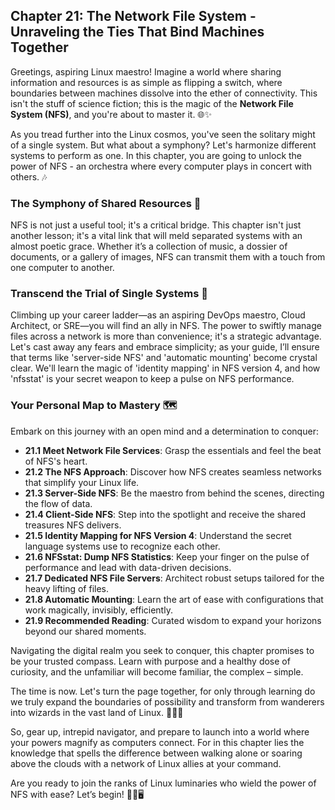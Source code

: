 ## Chapter 21: The Network File System - Unraveling the Ties That Bind Machines Together

Greetings, aspiring Linux maestro! Imagine a world where sharing information and resources is as simple as flipping a switch, where boundaries between machines dissolve into the ether of connectivity. This isn't the stuff of science fiction; this is the magic of the **Network File System (NFS)**, and you're about to master it. 🌐✨

As you tread further into the Linux cosmos, you've seen the solitary might of a single system. But what about a symphony? Let's harmonize different systems to perform as one. In this chapter, you are going to unlock the power of NFS - an orchestra where every computer plays in concert with others. 🎶

### The Symphony of Shared Resources 🎻

NFS is not just a useful tool; it's a critical bridge. This chapter isn't just another lesson; it's a vital link that will meld separated systems with an almost poetic grace. Whether it’s a collection of music, a dossier of documents, or a gallery of images, NFS can transmit them with a touch from one computer to another. 

### Transcend the Trial of Single Systems 🚀

Climbing up your career ladder—as an aspiring DevOps maestro, Cloud Architect, or SRE—you will find an ally in NFS. The power to swiftly manage files across a network is more than convenience; it's a strategic advantage. Let's cast away any fears and embrace simplicity; as your guide, I’ll ensure that terms like 'server-side NFS' and 'automatic mounting' become crystal clear. We'll learn the magic of 'identity mapping' in NFS version 4, and how 'nfsstat' is your secret weapon to keep a pulse on NFS performance.

### Your Personal Map to Mastery 🗺️

Embark on this journey with an open mind and a determination to conquer:

- **21.1 Meet Network File Services**: Grasp the essentials and feel the beat of NFS's heart.
- **21.2 The NFS Approach**: Discover how NFS creates seamless networks that simplify your Linux life.
- **21.3 Server-Side NFS**: Be the maestro from behind the scenes, directing the flow of data.
- **21.4 Client-Side NFS**: Step into the spotlight and receive the shared treasures NFS delivers.
- **21.5 Identity Mapping for NFS Version 4**: Understand the secret language systems use to recognize each other.
- **21.6 NFSstat: Dump NFS Statistics**: Keep your finger on the pulse of performance and lead with data-driven decisions.
- **21.7 Dedicated NFS File Servers**: Architect robust setups tailored for the heavy lifting of files.
- **21.8 Automatic Mounting**: Learn the art of ease with configurations that work magically, invisibly, efficiently.
- **21.9 Recommended Reading**: Curated wisdom to expand your horizons beyond our shared moments.

Navigating the digital realm you seek to conquer, this chapter promises to be your trusted compass. Learn with purpose and a healthy dose of curiosity, and the unfamiliar will become familiar, the complex – simple.

The time is now. Let's turn the page together, for only through learning do we truly expand the boundaries of possibility and transform from wanderers into wizards in the vast land of Linux. 🧙‍♂️🔮

So, gear up, intrepid navigator, and prepare to launch into a world where your powers magnify as computers connect. For in this chapter lies the knowledge that spells the difference between walking alone or soaring above the clouds with a network of Linux allies at your command.

Are you ready to join the ranks of Linux luminaries who wield the power of NFS with ease? Let’s begin! 🐧🤝🖥️